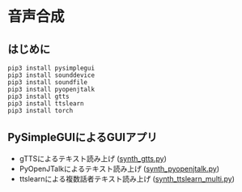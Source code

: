 # 音声合成

## はじめに
```
pip3 install pysimplegui
pip3 install sounddevice
pip3 install soundfile
pip3 install pyopenjtalk
pip3 install gtts
pip3 install ttslearn
pip3 install torch
```

## PySimpleGUIによるGUIアプリ
- gTTSによるテキスト読み上げ ([synth_gtts.py](https://github.com/tam17aki/speech_process_exercise/blob/master/SpeechSynthesis/synth_gtts.py))
- PyOpenJTalkによるテキスト読み上げ ([synth_pyopenjtalk.py](https://github.com/tam17aki/speech_process_exercise/blob/master/SpeechSynthesis/synth_pyopenjtalk.py))
- ttslearnによる複数話者テキスト読み上げ ([synth_ttslearn_multi.py](https://github.com/tam17aki/speech_process_exercise/blob/master/SpeechSynthesis/synth_ttslearn_multi.py))
